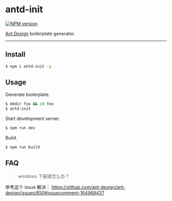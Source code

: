 # antd-init

[![NPM version](https://img.shields.io/npm/v/antd-init.svg?style=flat)](https://npmjs.org/package/antd-init)

[Ant Design](https://github.com/ant-design/ant-design) boilerplate generator.

----

## Install

```bash
$ npm i antd-init -g
```

## Usage

Generate biolerplate.

```bash
$ mkdir foo && cd foo
$ antd-init
```

Start development server.

```bash
$ npm run dev
```

Build.

```bash
$ npm run build
```

## FAQ

> windows 下报错怎么办 ?

参考这个 issue 解决： https://github.com/ant-design/ant-design/issues/650#issuecomment-164968437
